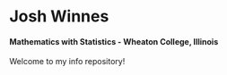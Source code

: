 # Josh Winnes
#### Mathematics with Statistics - Wheaton College, Illinois

Welcome to my info repository!

